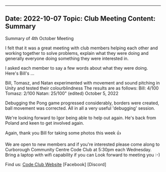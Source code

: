 
---
Date:   2022-10-07
Topic:  Club Meeting
Content: Summary
---
Summary of 4th October Meeting

I felt that it was a great meeting with club members helping each other and working together to solve problems, explain what they were doing and generally everyone doing something they were interested in.

I asked each member to say a few words about what they were doing. Here's Bill's ...

Bill, Tomasz, and Natan experimented with movement and sound pitching in Unity and tested their colourblindness
The results are as follows:
Bill: 4/100
Tomasz: 2/100
Natan: 25/100" (edited)
October 5, 2022

Debugging the Pong game progressed considerably, borders were created, ball movement was corrected. All in all a very useful 'debugging' session.

We're looking forward to Igor being able to help out again. He's back from Poland and keen to get involved again.

Again, thank you Bill for taking some photos this week 👍

We are open to new members and if you're interested please come along to 
Curborough Community Centre Code Club at 5:30pm each Wednesday. 
Bring a laptop with wifi capability if you can
Look forward to meeting you :-)

Find us:
[Code Club Website](https://lichfield-code-club.github.io/)
[Facebook]
[Discord]
